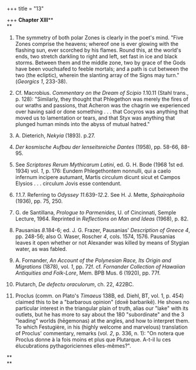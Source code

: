 +++
title = "13"

+++
**Chapter XIII****  
**

1. The symmetry of both polar Zones is clearly in the poet's mind. "Five Zones comprise the heavens; whereof one is ever glowing with the flashing sun, ever scorched by his flames. Round this, at the world's ends, two stretch darkling to right and left, set fast in ice and black storms. Between them and the middle zone, two by grace of the Gods have been vouchsafed to feeble mortals; and a path is cut between the two \(the ecliptic\), wherein the slanting array of the Signs may turn." \(*Georgics 1*, 233-38\).

2. Cf. Macrobius. *Commentary on the Dream of Scipio 1*.10.11 \(Stahl trans., p. 128\): "Similarly, they thought that Phlegethon was merely the fires of our wraths and passions, that Acheron was the chagrin we experienced over having said or done something . . . that Cocyros was anything that moved us to lamentation or tears, and that Styx was anything that plunged human minds into the abyss of mutual hatred."

3. A. Dieterich, *Nekyia* \(1893\). p.27.

4. *Der kosmische Aufbau der Ienseitsreiche Dantes* \(1958\), pp. 58-66, 88-95.

5. See *Scriptores Rerum Mythicarum Latini*, ed. G. H. Bode \(1968 1st ed. 1934\) vol. *1*, p. 176: Eundem Phlegethontem nonnulli, qui a caelo infernum incipere autumant, Martis circulum dicunt sicut et Campos Elysios . . . circulum Jovis esse contendunt.

6. *1*.1.7. Referring to *Odyssey 11*.639-*12*.2. See H. J. Mette, *Sphairophoiia* \(1936\), pp. 75, 250.

7. G. de Santillana, *Prologue to Parmenides*, U. of Cincinnati, Semple Lecture, 1964. Reprinted in *Reflections on Man and Ideas* \(1968\), p. 82.

8. Pausanias *8*.184-6; ed. J. G. Frazer, Pausanias' *Description of Greece 4*, pp. 248-56; also O. Waser, Roscher *4*, cols. 1574, 1576. Pausanias leaves it open whether or not Alexander was killed by means of Stygian water, as was fabled.

9. A. Fornander, *An Account of the Polynesian Race, Its Origin and Migrations* \(1878\), vol. *1*, pp. 72f. cf. *Fornander Collection of Hawaiian Antiquities and Folk-Lore*, Mem. BPB Mus. 6 \(1920\), pp. 77f.

10. Plutarch, *De defectu oraculorum*, ch. 22, 422BC.

11. Proclus \(comm. on Plato's *Timaeus* 138B, ed. Diehl, BT, vol. 1, p. 454\) claimed this to be a "barbarous opinion" \(doxē barbarikē\). He shows no particular interest in the triangular plain of truth, alias our "lake" with its outlets, but he has more to say about the 180 "subordinate" and the 3 "leading" worlds \(hēgemonas\) at the angles, and how to interpret them. To which Festugière, in his \(highly welcome and marvelous\) translation of Proclus' commentary, remarks \(vol. *2*, p. 336, n. 1\): "On notera que Proclus donne à la fois moins et plus que Plutarque. A-t-il lu ces élucubrations pythagoriciennes elles-mêmes?".

**  
**
